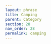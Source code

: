 ```yaml
---
layout: phrase
title: Camping
parent: Category
section: 28
nav_order: 28
permalink: camping
---
```


